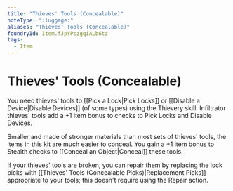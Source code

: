 ```yaml
---
title: "Thieves' Tools (Concealable)"
noteType: ":luggage:"
aliases: "Thieves' Tools (Concealable)"
foundryId: Item.fJpYPszgqiALb6tz
tags:
  - Item
---
```


# Thieves' Tools (Concealable)

You need thieves' tools to [[Pick a Lock|Pick Locks]] or [[Disable a Device|Disable Devices]] (of some types) using the Thievery skill. Infiltrator thieves' tools add a +1 item bonus to checks to Pick Locks and Disable Devices.

Smaller and made of stronger materials than most sets of thieves' tools, the items in this kit are much easier to conceal. You gain a +1 item bonus to Stealth checks to [[Conceal an Object|Conceal]] these tools.

If your thieves' tools are broken, you can repair them by replacing the lock picks with [[Thieves' Tools (Concealable Picks)|Replacement Picks]] appropriate to your tools; this doesn't require using the Repair action.
